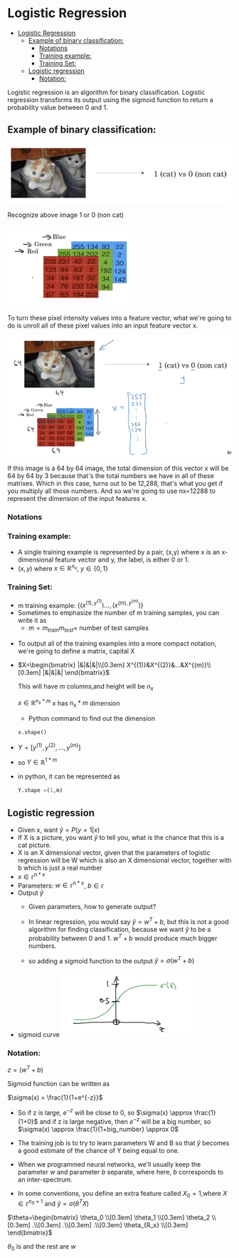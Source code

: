 # Logistic Regression<!-- TOC depthFrom:1 depthTo:6 withLinks:1 updateOnSave:1 orderedList:0 -->

- [Logistic Regression](#logistic-regression)
	- [Example of binary classification:](#example-of-binary-classification)
		- [Notations](#notations)
		- [Training example:](#training-example)
		- [Training Set:](#training-set)
	- [Logistic regression](#logistic-regression)
		- [Notation:](#notation)

<!-- /TOC -->

Logistic regression is an algorithm for binary classification. Logistic regression transforms its output using the sigmoid function to return a probability value between 0 and 1.

## Example of binary classification:
![](images/3-1.png)

Recognize above image 1 or 0 (non cat)

![](images/3-2.png)

To turn these pixel intensity values into a feature vector, what we're going to do is unroll all of these pixel values into an input feature vector x.

![](images/3-3.png)

 If this image is a 64 by 64 image, the total dimension of this vector x will be 64 by 64 by 3 because that's the total numbers we have in all of these matrixes. Which in this case, turns out to be 12,288, that's what you get if you multiply all those numbers. And so we're going to use nx=12288 to represent the dimension of the input features x.

### Notations

### Training example:
   - A single training example is represented by a pair, (x,y) where x is an x-dimensional feature vector and y, the label, is either 0 or 1.
   - $(x,y)$ where $x \in\mathbb{R}^{n_x}$, $y \in \{0,1\}$
### Training Set:
   - m training example: $\{(x^{(1),y^{(1)}})...,(x^{(m),y^{(m)}})\}$
   - Sometimes to emphasize the number of m training samples, you can write it as
     - $m=m_{train}  m_{test}=$ number of test samples
*  To output all of the training examples into a more compact notation, we're going to define a matrix, capital X
  - $X=\begin{bmatrix}
      |&|&|&|\\[0.3em]
       X^{(1)}&X^{(2)}&...&X^{(m)}\\[0.3em]
        |&|&|&|
     \end{bmatrix}$

     This will have $m$ columns,and height will be $n_x$

     $x \in\mathbb{R}^{n_x*m}$
     x has $n_x*m$ dimension

     * Python command to find out the dimension

     ``` python
     x.shape()
     ```

 - $Y=[y^{(1)},y^{(2)}, ... , y^{(m)}]$
 - so $Y \in \mathbb{R}^{1*m}$
 - in python, it can be represented as
   ```python
   Y.shape =(1,m)
   ```
## Logistic regression     

* Given x, want $\hat{y}=P(y=1|x)$
* If X is a picture, you want $\hat{y}$ to tell you, what is the chance that this is a cat picture.
* X is an X dimensional vector, given that the parameters of logistic regression will be W which is also an X dimensional vector, together with b which is just a real number
* $x\in\mathbb{r}^{n*x}$
* Parameters: $w \in \mathbb{r}^{n*x}$, $b \in \mathbb{r}$
* Output $\hat{y}$
  - Given parameters, how to generate output?

  - In linear regression, you would say $\hat{y}= w^T + b$, but this is not a good algorithm for finding classification, because we want  $\hat{y}$ to be a probability between 0 and 1. $w^T + b$ would produce much bigger numbers.

  - so adding a sigmoid function to the output $\hat{y}= \sigma(w^T + b)$
* sigmoid curve
![](images/3-4.png)

### Notation:

$z= (w^T + b)$

Sigmoid function can be written as

$\sigma(x) = \frac{1}{1+e^{-z}}$

* So if z is large,  $e^{-z}$ will be close to 0, so $\sigma(x) \approx \frac{1}{1+0}$
and if z is large negative, then $e^{-z}$ will be a big number, so  $\sigma(x) \approx \frac{1}{1+big_number} \approx 0$

* The training job is to try to learn parameters W and B so that  $\hat{y}$ becomes a good estimate of the chance of Y being equal to one.

* When we programmed neural networks, we'll usually keep the parameter $w$ and parameter $b$ separate, where here, $b$ corresponds to an inter-spectrum.
* In some conventions, you define an extra feature called $X_0=1$,where $X \in \mathbb{r}^{n_X+1}$ and $\hat{y} = \sigma(\theta^TX)$

$\theta=\begin{bmatrix}
\theta_0 \\[0.3em]
\theta_1 \\[0.3em]
\theta_2 \\[0.3em]
.\\[0.3em]
.\\[0.3em]
.\\[0.3em]
\theta_{R_x} \\[0.3em]
\end{bmatrix}$

$\theta_0$ is and the rest are $w$
